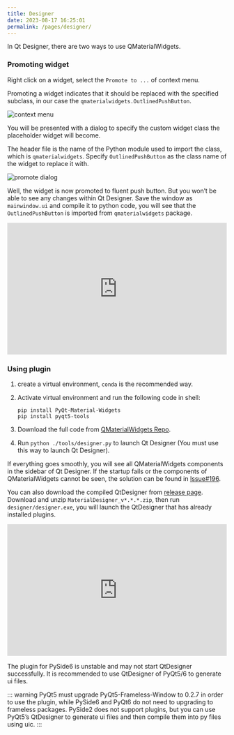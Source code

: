 ```yaml
---
title: Designer
date: 2023-08-17 16:25:01
permalink: /pages/designer/
---
```


In Qt Designer, there are two ways to use QMaterialWidgets.

### Promoting widget
Right click on a widget, select the `Promote to ...` of context menu.

Promoting a widget indicates that it should be replaced with the specified subclass, in our case the `qmaterialwidgets.OutlinedPushButton`.

![context menu](/img/designer/promote_context.jpg)

You will be presented with a dialog to specify the custom widget class the placeholder widget will become.

The header file is the name of the Python module used to import the class, which is `qmaterialwidgets`. Specify `OutlinedPushButton` as the class name of the widget to replace it with.

![promote dialog](/img/designer/promote_dialog.jpg)

Well, the widget is now promoted to fluent push button. But you won’t be able to see any changes within Qt Designer. Save the window as `mainwindow.ui` and compile it to python code, you will see that the `OutlinedPushButton` is imported from `qmaterialwidgets` package.

<div style="position: relative; padding: 30% 45%;">
    <iframe style="position: absolute; width: 100%; height: 100%; left: 0; top: 0;" src="https://player.bilibili.com/player.html?cid=1107159421&aid=655415814&page=1&as_wide=1&high_quality=1&danmaku=0" frameborder="no" scrolling="no" allowfullscreen="true"></iframe>
</div>

### Using plugin

1. create a virtual environment, `conda` is the recommended way.

2. Activate virtual environment and run the following code in shell:

   ```shell
   pip install PyQt-Material-Widgets
   pip install pyqt5-tools
   ```

3. Download the full code from [QMaterialWidgets Repo](https://github.com/zhiyiYo/QMaterialWidgets).

4. Run `python ./tools/designer.py` to launch Qt Designer (You must use this way to launch Qt Designer).

If everything goes smoothly, you will see all QMaterialWidgets components in the sidebar of Qt Designer. If the startup fails or the components of QMaterialWidgets cannot be seen, the solution can be found in [Issue#196](https://github.com/zhiyiYo/PyQt-Fluent-Widgets/issues/196).

You can also download the compiled QtDesigner from [release page](https://github.com/zhiyiYo/QMaterialWidgets/releases). Download and unzip `MaterialDesigner_v*.*.*.zip`, then run `designer/designer.exe`, you will launch the QtDesigner that has already installed plugins.

<div style="position: relative; padding: 30% 45%;">
    <iframe style="position: absolute; width: 100%; height: 100%; left: 0; top: 0;" src="https://player.bilibili.com/player.html?cid=1124976209&aid=953381256&page=1&as_wide=1&high_quality=1&danmaku=0" frameborder="no" scrolling="no" allowfullscreen="true"></iframe>
</div>

The plugin for PySide6 is unstable and may not start QtDesigner successfully. It is recommended to use QtDesigner of PyQt5/6 to generate ui files.

::: warning
PyQt5 must upgrade PyQt5-Frameless-Window to 0.2.7 in order to use the plugin, while PySide6 and PyQt6 do not need to upgrading to frameless packages. PySide2 does not support plugins, but you can use PyQt5’s QtDesigner to generate ui files and then compile them into py files using uic.
:::

